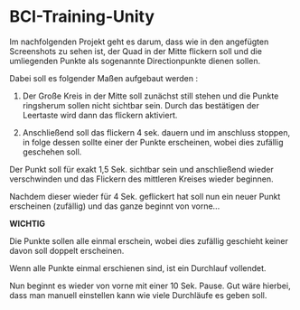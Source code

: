 # BCI-Training-Unity
Im nachfolgenden Projekt geht es darum, dass wie in den angefügten Screenshots zu sehen ist, der Quad in der Mitte flickern soll und die umliegenden Punkte als sogenannte Directionpunkte dienen sollen. 

Dabei soll es folgender Maßen aufgebaut werden :

1. Der Große Kreis in der Mitte soll zunächst still stehen und die Punkte ringsherum sollen nicht sichtbar sein. Durch das bestätigen der Leertaste wird dann das flickern aktiviert. 

2. Anschließend soll das flickern 4 sek. dauern und im anschluss stoppen, in folge dessen sollte einer der Punkte erscheinen, wobei dies zufällig geschehen soll. 

Der Punkt soll für exakt 1,5 Sek. sichtbar sein und anschließend wieder verschwinden und das Flickern des mittleren Kreises wieder beginnen. 

Nachdem dieser wieder für 4 Sek. geflickert hat soll nun ein neuer Punkt erscheinen (zufällig) und das ganze beginnt von vorne...

**WICHTIG**

Die Punkte sollen alle einmal erschein, wobei dies zufällig geschieht keiner davon soll doppelt erscheinen.

Wenn alle Punkte einmal erschienen sind, ist ein Durchlauf vollendet.

Nun beginnt es wieder von vorne mit einer 10 Sek. Pause. Gut wäre hierbei, dass man manuell einstellen kann wie viele Durchläufe es geben soll.
